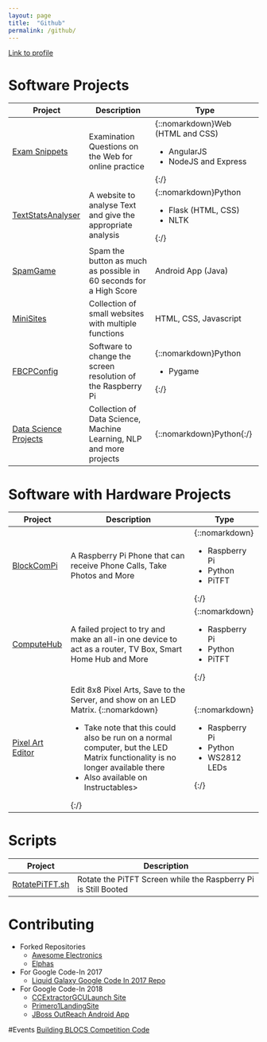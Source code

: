 ```yaml
---
layout: page
title:  "Github"
permalink: /github/
---
```


[Link to profile](https://github.com/Hackin7)

# Software Projects

Project |Description | Type
 -|-|-
[Exam Snippets](https://github.com/Hackin7/ExamSnippet) |Examination Questions on the Web for online practice| {::nomarkdown}Web (HTML and CSS)<ul><li>AngularJS</li><li>NodeJS and Express</ul>{:/}
[TextStatsAnalyser](https://github.com/Hackin7/TextStatsAnalyser) |A website to analyse Text and give the appropriate analysis |{::nomarkdown}Python<ul><li>Flask (HTML, CSS)</li><li>NLTK</li></ul>{:/} 
[SpamGame](https://github.com/Hackin7/SpamGame)| Spam the button as much as possible in 60 seconds for a High Score|Android App (Java)
[MiniSites](https://github.com/Hackin7/MiniSites)|Collection of small websites with multiple functions|HTML, CSS, Javascript
[FBCPConfig](https://github.com/Hackin7/FBCPconfig)|Software to change the screen resolution of the Raspberry Pi| {::nomarkdown}Python<ul><li>Pygame</li></ul>{:/}
[Data Science Projects](https://github.com/Hackin7/Data-Science-Projects)| Collection of Data Science, Machine Learning, NLP and more projects| {::nomarkdown}Python{:/}
	
# Software with Hardware Projects

| Project | Description | Type |
|-|-|-|
[BlockComPi](https://github.com/Hackin7/BlockComPi)| A Raspberry Pi Phone that can receive Phone Calls, Take Photos and More|{::nomarkdown}<ul> <li>Raspberry Pi<li>Python<li>PiTFT</ul>{:/}
[ComputeHub](https://github.com/Hackin7/ComputeHub)|A failed project to try and make an all-in one device to act as a router, TV Box, Smart Home Hub and More|{::nomarkdown}<ul> <li>Raspberry Pi<li>Python<li>PiTFT</ul>{:/}
[Pixel Art Editor](https://github.com/Hackin7/Pixel-Art-Editor)|Edit 8x8 Pixel Arts, Save to the Server, and show on an LED Matrix. {::nomarkdown}<ul><li>Take note that this could also be run on a normal computer, but the LED Matrix functionality is no longer available there</li><li>Also available on Instructables></ul>{:/}|{::nomarkdown}<ul> <li>Raspberry Pi<li>Python<li>WS2812 LEDs</ul>{:/}

# Scripts

| Project | Description |
|-|-|
[RotatePiTFT.sh](https://github.com/Hackin7/RotatePiTFT.sh)| Rotate the PiTFT Screen while the Raspberry Pi is Still Booted



# Contributing
* Forked Repositories 
	* [Awesome Electronics](https://github.com/Hackin7/awesome-electronics)
    * [Elphas](https://github.com/Hackin7/Elphas)
* For Google Code-In 2017
    * [Liquid Galaxy Google Code In 2017 Repo](https://github.com/Hackin7/GCI-2017)
* For Google Code-In 2018
    * [CCExtractorGCULaunch Site](https://github.com/Hackin7/CCExtractorGCILaunchSite)
    * [Primero1LandingSite](https://github.com/Hackin7/Primero1LandingSite)
    * [JBoss OutReach Android App](https://github.com/Hackin7/JBoss-OutReach-Android-App)

#Events
[Building BLOCS Competition Code](https://github.com/Hackin7/G08_BBCS) 
